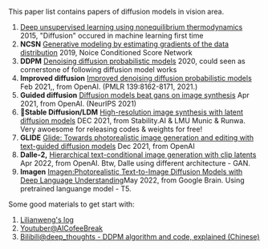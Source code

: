 This paper list contains papers of diffusion models in vision area.

1. [Deep unsupervised learning using nonequilibrium thermodynamics](http://proceedings.mlr.press/v37/sohl-dickstein15.html) 2015, "Diffusion" occured in machine learning first time
2. **NCSN** [Generative modeling by estimating gradients of the data distribution](https://proceedings.neurips.cc/paper/2019/hash/3001ef257407d5a371a96dcd947c7d93-Abstract.html) 2019, Noice Conditioned Score Network
3. **DDPM** [Denoising diffusion probabilistic models](https://proceedings.neurips.cc/paper/2020/hash/4c5bcfec8584af0d967f1ab10179ca4b-Abstract.html) 2020, could seen as cornerstone of following diffusion model works
4. **Improved diffusion** [Improved denoising diffusion probabilistic models](https://proceedings.mlr.press/v139/nichol21a.html) Feb 2021,, from OpenAI.  (PMLR 139:8162-8171, 2021.)
5. **Guided diffusion** [Diffusion models beat gans on image synthesis](https://proceedings.neurips.cc/paper/2021/hash/49ad23d1ec9fa4bd8d77d02681df5cfa-Abstract.html) Apr 2021, from OpenAI. (NeurIPS 2021)
6.  🌟**Stable Diffusion/LDM** [High-resolution image synthesis with latent diffusion models](https://openaccess.thecvf.com/content/CVPR2022/html/Rombach_High-Resolution_Image_Synthesis_With_Latent_Diffusion_Models_CVPR_2022_paper.html)  DEC 2021, from Stability.AI & LMU Munic & Runwa. Very awoesome for releasing codes & weights for free! 
7. **GLIDE** [Glide: Towards photorealistic image generation and editing with text-guided diffusion models](https://arxiv.org/abs/2112.10741) Dec 2021, from OpenAI
8. **Dalle-2,** [Hierarchical text-conditional image generation with clip latents](https://arxiv.org/abs/2204.06125) Apr 2022, from OpenAI. Btw, Dalle using different architecture - GAN. 
9. **Imagen** [Imagen:Photorealistic Text-to-Image Diffusion Models with Deep Language Understanding](https://arxiv.org/abs/2205.11487)May 2022,  from Google Brain. Using pretrained languange model - T5.

Some good materials to get start with:
1. [Lilianweng's log](https://lilianweng.github.io/posts/2021-07-11-diffusion-models)
2. [Youtuber@AICofeeBreak](https://www.youtube.com/c/AICoffeeBreak/search?query=diffusion)
3. [Bilibili@deep_thoughts - DDPM algorithm and code, explained (Chinese)](https://www.bilibili.com/video/BV1b541197HX/?spm_id_from=333.337.search-card.all.click&vd_source=12957bc7127f3a408af0ba8928de89b3)
